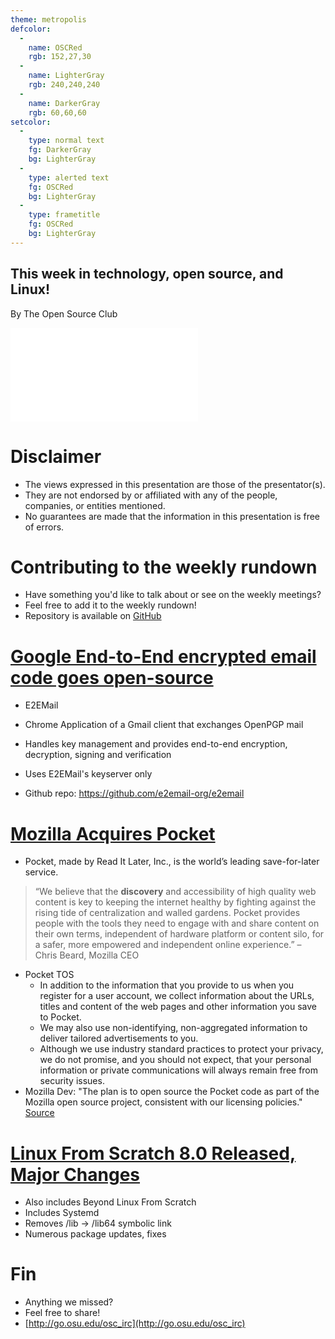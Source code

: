```yaml
---
theme: metropolis
defcolor:
  -
    name: OSCRed
    rgb: 152,27,30
  -
    name: LighterGray
    rgb: 240,240,240
  -
    name: DarkerGray
    rgb: 60,60,60
setcolor:
  -
    type: normal text
    fg: DarkerGray
    bg: LighterGray
  -
    type: alerted text
    fg: OSCRed
    bg: LighterGray
  -
    type: frametitle
    fg: OSCRed
    bg: LighterGray
---
```


## This week in technology, open source, and Linux!

By The Open Source Club

![OSC Logo](../../common/osc-logo.pdf "Open Source Club at Ohio State Logo")

# Disclaimer
* The views expressed in this presentation are those of the presentator(s).
* They are not endorsed by or affiliated with any of the people, companies, or entities mentioned.
* No guarantees are made that the information in this presentation is free of errors.

# Contributing to the weekly rundown
* Have something you'd like to talk about or see on the weekly meetings?
* Feel free to add it to the weekly rundown!
* Repository is available on [GitHub](https://github.com/OSUOSC/ossc-weekly-rundown)


# [Google End-to-End encrypted email code goes open-source](http://www.zdnet.com/article/google-end-to-end-email-code-goes-open-source/)
* E2EMail
* Chrome Application of a Gmail client that exchanges OpenPGP mail
* Handles key management and provides end-to-end encryption, decryption, signing and verification
* Uses E2EMail's keyserver only

* Github repo: https://github.com/e2email-org/e2email

# [Mozilla Acquires Pocket](https://blog.mozilla.org/blog/2017/02/27/mozilla-acquires-pocket/)
* Pocket, made by Read It Later, Inc., is the world’s leading save-for-later service.
> “We believe that the **discovery** and accessibility of high quality web content is key to keeping the internet healthy by fighting against the rising tide of centralization and walled gardens. Pocket provides people with the tools they need to engage with and share content on their own terms, independent of hardware platform or content silo, for a safer, more empowered and independent online experience.” – Chris Beard, Mozilla CEO 
* Pocket TOS
    * In addition to the information that you provide to us when you register for a user account, we collect information about the URLs, titles and content of the web pages and other information you save to Pocket.
    * We may also use non-identifying, non-aggregated information to deliver tailored advertisements to you. 
    * Although we use industry standard practices to protect your privacy, we do not promise, and you should not expect, that your personal information or private communications will always remain free from security issues.
* Mozilla Dev: "The plan is to open source the Pocket code as part of the Mozilla open source project, consistent with our licensing policies." [Source](https://www.reddit.com/r/firefox/comments/5wio45/mozilla_acquires_pocket/deadcf7/)

# [Linux From Scratch 8.0 Released, Major Changes](https://fosspost.org/2017/02/26/linux-scratch-8-0-released-adding-major-changes/)
* Also includes Beyond Linux From Scratch
* Includes Systemd
* Removes /lib -> /lib64 symbolic link
* Numerous package updates, fixes

# Fin

* Anything we missed?
* Feel free to share!
* [http://go.osu.edu/osc_irc](http://go.osu.edu/osc_irc)
